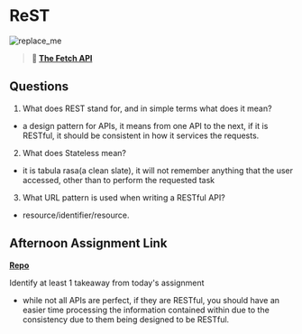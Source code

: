 # ReST

![replace_me](https://codeworks.blob.core.windows.net/public/assets/img/illustrations/placeholder.svg)

> **📖 [The Fetch API](https://codeworksacademy.com/fs-student-guide/resources/wk4/04-Fetch)**

## Questions

1. What does REST stand for, and in simple terms what does it mean?
 - a design pattern for APIs, it means from one API to the next, if it is RESTful, it should be consistent in how it services the requests.

2. What does Stateless mean?
 - it is tabula rasa(a clean slate),  it will not remember anything that the user accessed, other than to perform the requested task

3. What URL pattern is used when writing a RESTful API?
 - resource/identifier/resource.
 
## Afternoon Assignment Link

**[Repo](https://github.com/DaneBarber/Gifted)**

Identify at least 1 takeaway from today's assignment
 - while not all APIs are perfect, if they are RESTful, you should have an easier time processing the information contained within due to the consistency due to them being designed to be RESTful.